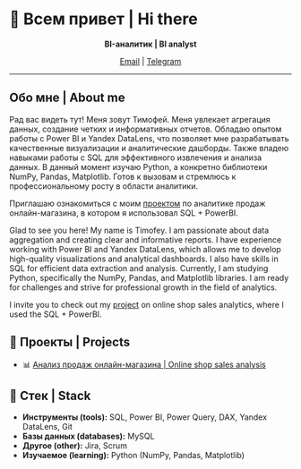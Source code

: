 # 👋 Всем привет | Hi there

<p align="center">
  <b>BI-аналитик | BI analyst </b>
</p>

<p align="center">
  <a href="mailto:lts-2003@mail.ru">Email</a> |
  <a href="https://t.me/temokha">Telegram</a>
</p>

---

## Обо мне | About me

Рад вас видеть тут! Меня зовут Тимофей. Меня увлекает агрегация данных, создание четких и информативных отчетов. Обладаю опытом работы с Power BI и Yandex DataLens, что позволяет мне разрабатывать качественные визуализации и аналитические дашборды. Также владею навыками работы с SQL для эффективного извлечения и анализа данных. В данный момент изучаю Python, а конкретно библиотеки NumPy, Pandas, Matplotlib. Готов к вызовам и стремлюсь к профессиональному росту в области аналитики. 

Приглашаю ознакомиться с моим [проектом](https://github.com/temokha/Online_Shop_Sales_Project-SQL-PowerBI-) по аналитике продаж онлайн-магазина, в котором я использовал SQL + PowerBI.


Glad to see you here! My name is Timofey. I am passionate about data aggregation and creating clear and informative reports. I have experience working with Power BI and Yandex DataLens, which allows me to develop high-quality visualizations and analytical dashboards. I also have skills in SQL for efficient data extraction and analysis. Currently, I am studying Python, specifically the NumPy, Pandas, and Matplotlib libraries. I am ready for challenges and strive for professional growth in the field of analytics.

I invite you to check out my [project](https://github.com/temokha/Online_Shop_Sales_Project-SQL-PowerBI-) on online shop sales analytics, where I used the SQL + PowerBI.

## 📝 Проекты | Projects

- 📊 [Анализ продаж онлайн-магазина | Online shop sales analysis](https://github.com/temokha/Online_Shop_Sales_Project-SQL-PowerBI-)

## 🔧 Стек | Stack

- **Инструменты (tools):** SQL, Power BI, Power Query, DAX, Yandex DataLens, Git
- **Базы данных (databases):** MySQL
- **Другое (other):** Jira, Scrum
- **Изучаемое (learning):** Python (NumPy, Pandas, Matplotlib)






